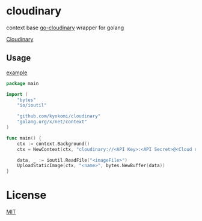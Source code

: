 cloudinary
===================

context base [go-cloudinary](https://github.com/gotsunami/go-cloudinary) wrapper for golang

[Cloudinary](http://cloudinary.com/)

## Usage

[example](https://github.com/kyokomi/cloudinary/blob/master/example/main.go)

```go
package main

import (
	"bytes"
	"io/ioutil"

	"github.com/kyokomi/cloudinary"
	"golang.org/x/net/context"
)

func main() {
	ctx := context.Background()
    ctx = NewContext(ctx, "cloudinary://<API Key>:<API Secret>@<Cloud name>")

	data, _ := ioutil.ReadFile("<imageFile>")
	UploadStaticImage(ctx, "<name>", bytes.NewBuffer(data))
}
```

# License

[MIT](https://github.com/kyokomi/cloudinary/blob/master/LICENSE)
